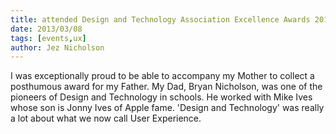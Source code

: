 ```yaml
---
title: attended Design and Technology Association Excellence Awards 2013
date: 2013/03/08
tags: [events,ux]
author: Jez Nicholson
---
```

I was exceptionally proud to be able to accompany my Mother to collect a posthumous award for my Father. My Dad, Bryan Nicholson, was one of the pioneers of Design and Technology in schools. He worked with Mike Ives whose son is Jonny Ives of Apple fame. 'Design and Technology' was really a lot about what we now call User Experience.